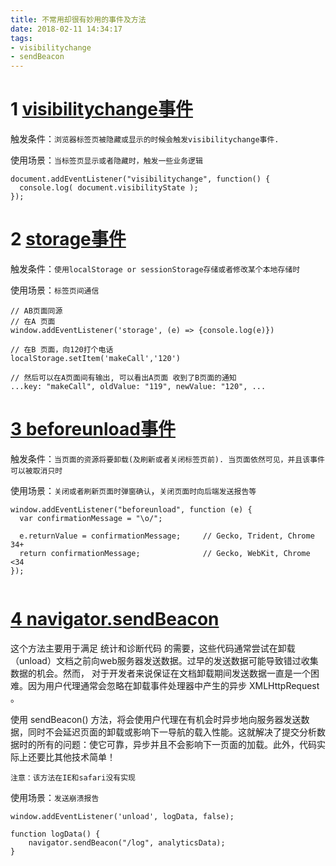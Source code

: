 ```yaml
---
title: 不常用却很有妙用的事件及方法
date: 2018-02-11 14:34:17
tags:
- visibilitychange
- sendBeacon
---
```


# 1 [visibilitychange事件](https://developer.mozilla.org/zh-CN/docs/Web/Events/visibilitychange)

触发条件：`浏览器标签页被隐藏或显示的时候会触发visibilitychange事件.`

使用场景：`当标签页显示或者隐藏时，触发一些业务逻辑`

```
document.addEventListener("visibilitychange", function() {
  console.log( document.visibilityState );
});
```

# 2 [storage事件](https://developer.mozilla.org/en-US/docs/Web/Events/storage)

触发条件：`使用localStorage or sessionStorage存储或者修改某个本地存储时`

使用场景：`标签页间通信`

```
// AB页面同源
// 在A 页面
window.addEventListener('storage', (e) => {console.log(e)})

// 在B 页面，向120打个电话
localStorage.setItem('makeCall','120')

// 然后可以在A页面间有输出, 可以看出A页面 收到了B页面的通知
...key: "makeCall", oldValue: "119", newValue: "120", ...
```

# [3 beforeunload事件](https://developer.mozilla.org/en-US/docs/Web/Events/beforeunload)

触发条件：`当页面的资源将要卸载(及刷新或者关闭标签页前). 当页面依然可见，并且该事件可以被取消只时`

使用场景：`关闭或者刷新页面时弹窗确认`，`关闭页面时向后端发送报告等`

```
window.addEventListener("beforeunload", function (e) {
  var confirmationMessage = "\o/";

  e.returnValue = confirmationMessage;     // Gecko, Trident, Chrome 34+
  return confirmationMessage;              // Gecko, WebKit, Chrome <34
});


```

# [4 navigator.sendBeacon](https://developer.mozilla.org/zh-CN/docs/Web/API/Navigator/sendBeacon)

这个方法主要用于满足 统计和诊断代码 的需要，这些代码通常尝试在卸载（unload）文档之前向web服务器发送数据。过早的发送数据可能导致错过收集数据的机会。然而， 对于开发者来说保证在文档卸载期间发送数据一直是一个困难。因为用户代理通常会忽略在卸载事件处理器中产生的异步 XMLHttpRequest 。

使用 sendBeacon() 方法，将会使用户代理在有机会时异步地向服务器发送数据，同时不会延迟页面的卸载或影响下一导航的载入性能。这就解决了提交分析数据时的所有的问题：使它可靠，异步并且不会影响下一页面的加载。此外，代码实际上还要比其他技术简单！

`注意：该方法在IE和safari没有实现`


使用场景：`发送崩溃报告`

```
window.addEventListener('unload', logData, false);

function logData() {
    navigator.sendBeacon("/log", analyticsData);
}
```